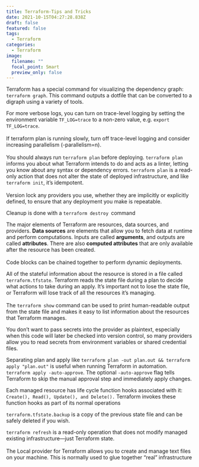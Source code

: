 ```yaml
---
title: Terraform-Tips and Tricks
date: 2021-10-15T04:27:28.838Z
draft: false
featured: false
tags:
  - Terraform
categories:
  - Terraform
image:
  filename: ""
  focal_point: Smart
  preview_only: false
---
```

Terraform has a special command for visualizing the dependency graph: `terraform graph`. This command outputs a dotfile that can be converted to a digraph using a variety of tools.

For more verbose logs, you can turn on trace-level logging by setting the environment variable `TF_LOG=trace` to a non-zero value, e.g. `export TF_LOG=trace`.\
\
If terraform plan is running slowly, turn off trace-level logging and consider increasing parallelism (-parallelism=n).\
\
You should always run `terraform plan` before deploying. `terraform plan` informs you about what Terraform intends to do and acts as a linter, letting you know about any syntax or dependency errors. `terraform plan` is a read-only action that does not alter the state of deployed infrastructure, and like `terraform init`, it’s idempotent.\
\
Version lock any providers you use, whether they are implicitly or explicitly defined, to ensure that any deployment you make is repeatable.

Cleanup is done with a `terraform destroy `command

The major elements of Terraform are resources, data sources, and providers. **Data sources** are elements that allow you to fetch data at runtime and perform computations. Inputs are called **arguments**, and outputs are called **attributes**. There are also **computed attributes** that are only available after the resource has been created.\
\
Code blocks can be chained together to perform dynamic deployments.

All of the stateful information about the resource is stored in a file called `terraform.tfstate`.  Terraform reads the state file during a plan to decide what actions to take during an apply. It’s important not to lose the state file, or Terraform will lose track of all the resources it’s managing.\
\
The `terraform show` command can be used to print human-readable output from the state file and makes it easy to list information about the resources that Terraform manages.

You don’t want to pass secrets into the provider as plaintext, especially when this code will later be checked into version control, so many providers allow you to read secrets from environment variables or shared credential files.

Separating plan and apply like `terraform plan -out plan.out && terraform apply "plan.out"` is useful when running Terraform in automation. \
`terraform apply -auto-approve`. The optional `-auto-approve` flag tells Terraform to skip the manual approval step and immediately apply changes.

Each managed resource has life cycle function hooks associated with it: `Create(), Read(), Update(), and Delete().` Terraform invokes these function hooks as part of its normal operations

`terraform.tfstate.backup` is a copy of the previous state file and can be safely deleted if you wish.

`terraform refresh` is a read-only operation that does not modify managed existing infrastructure—just Terraform state.\
\
The Local provider for Terraform allows you to create and manage text files on your machine. This is normally used to glue together “real” infrastructure